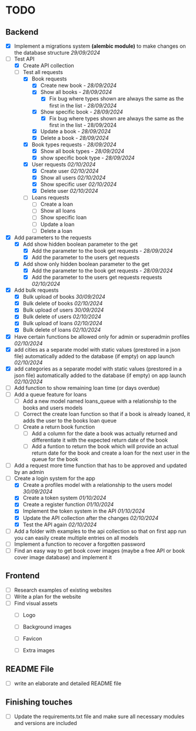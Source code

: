 # TODO

## Backend
- [x] Implement a migrations system __(alembic module)__ to make changes on the database structure _29/09/2024_
- [ ] Test API
    - [x] Create API collection
    - [ ] Test all requests
        - [x] Book requests
            - [x] Create new book - _28/09/2024_
            - [x] Show all books - _28/09/2024_
                - [x] Fix bug where types shown are always the same as the first in the list - _28/09/2024_
            - [x] Show specific book - _28/09/2024_
                - [x] Fix bug where types shown are always the same as the first in the list - 28/09/2024
            - [x] Update a book - _28/09/2024_
            - [x] Delete a book - _28/09/2024_
        - [x] Book types requests - _28/09/2024_
            - [x] Show all book types - _28/09/2024_
            - [x] show specific book type - _28/09/2024_
        - [x] User requests _02/10/2024_
            - [x] Create user _02/10/2024_
            - [x] Show all users _02/10/2024_
            - [x] Show specific user _02/10/2024_
            - [x] Delete user _02/10/2024_
        - [ ] Loans requests
            - [ ] Create a loan
            - [ ] Show all loans
            - [ ] Show specific loan
            - [ ] Update a loan
            - [ ] Delete a loan
- [x] Add parameters to the requests
    - [x] Add show hidden boolean parameter to the get 
        - [x] Add the parameter to the book get requests - _28/09/2024_
        - [x] Add the parameter to the users get requests
    - [x] Add show only hidden boolean parameter to the get
        - [x] Add the parameter to the book get requests - _28/09/2024_
        - [x] Add the parameter to the users get requests
    requests _02/10/2024_
- [x] Add bulk requests
    - [x] Bulk upload of books _30/09/2024_
    - [x] Bulk delete of books _02/10/2024_
    - [x] Bulk upload of users _30/09/2024_
    - [x] Bulk delete of users _02/10/2024_
    - [x] Bulk upload of loans _02/10/2024_
    - [x] Bulk delete of loans _02/10/2024_

- [x] Have certain functions be allowed only for admin or superadmin profiles _02/10/2024_
- [x] add cities as a separate model with static values (prestored in a json file) automatically added to the database (if empty) on app launch _02/10/2024_
- [x] add categories as a separate model with static values (prestored in a json file) automatically added to the database (if empty) on app launch _02/10/2024_
- [ ] Add function to show remaining loan time (or days overdue)
- [ ] Add a queue feature for loans
    - [ ] Add a new model named loans_queue with a relationship to the books and users models
    - [ ] Correct the create loan function so that if a book is already loaned, it adds the user to the books loan queue
    - [ ] Create a return book function
        - [ ] Add a column for the date a book was actually returned and differentiate it with the expected return date of the book
        - [ ] Add a funtion to return the book which will provide an actual return date for the book and create a loan for the next user in the queue for the book
- [ ] Add a request more time function that has to be approved and updated by an admin
- [ ] Create a login system for the app
    - [x] Create a profiles model with a relationship to the users model _30/09/2024_
    - [x] Create a token system _01/10/2024_
    - [x] Create a register function _01/10/2024_
    - [x] Implement the token system in the API _01/10/2024_
    - [x] Update the API collection after the changes _02/10/2024_
    - [x] Test the API again _02/10/2024_
- [ ] Add a folder with examples to the api collection so that on first app run you can easily create multiple entries on all models
- [ ] Implement a function to recover a forgotten password
- [ ] Find an easy way to get book cover images (maybe a free API or book cover image database) and implement it

## Frontend

- [ ] Research examples of existing websites
- [ ] Write a plan for the website
- [ ] Find visual assets
    - [ ] Logo
    - [ ] Background images
    - [ ] Favicon
    - [ ] Extra images


## README File

- [ ] write an elaborate and detailed README file

## Finishing touches
- [ ] Update the requirements.txt file and make sure all necessary modules and versions are included